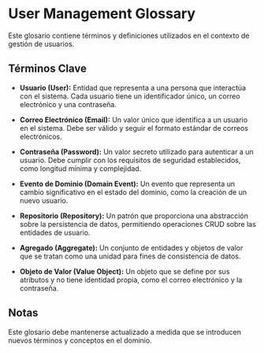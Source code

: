 # User Management Glossary

Este glosario contiene términos y definiciones utilizados en el contexto de gestión de usuarios.

## Términos Clave

- **Usuario (User):** Entidad que representa a una persona que interactúa con el sistema. Cada usuario tiene un identificador único, un correo electrónico y una contraseña.

- **Correo Electrónico (Email):** Un valor único que identifica a un usuario en el sistema. Debe ser válido y seguir el formato estándar de correos electrónicos.

- **Contraseña (Password):** Un valor secreto utilizado para autenticar a un usuario. Debe cumplir con los requisitos de seguridad establecidos, como longitud mínima y complejidad.

- **Evento de Dominio (Domain Event):** Un evento que representa un cambio significativo en el estado del dominio, como la creación de un nuevo usuario.

- **Repositorio (Repository):** Un patrón que proporciona una abstracción sobre la persistencia de datos, permitiendo operaciones CRUD sobre las entidades de usuario.

- **Agregado (Aggregate):** Un conjunto de entidades y objetos de valor que se tratan como una unidad para fines de consistencia de datos.

- **Objeto de Valor (Value Object):** Un objeto que se define por sus atributos y no tiene identidad propia, como el correo electrónico y la contraseña.

## Notas

Este glosario debe mantenerse actualizado a medida que se introducen nuevos términos y conceptos en el dominio.
